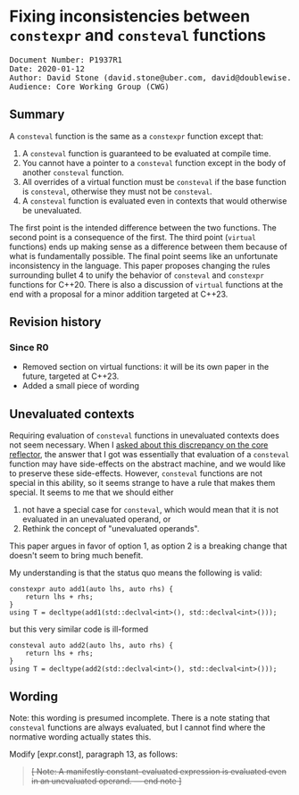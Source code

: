 # Fixing inconsistencies between `constexpr` and `consteval` functions

<pre>Document Number: P1937R1
Date: 2020-01-12
Author: David Stone (david.stone@uber.com, david@doublewise.net)
Audience: Core Working Group (CWG)</pre>

## Summary

A `consteval` function is the same as a `constexpr` function except that:
1) A `consteval` function is guaranteed to be evaluated at compile time.
2) You cannot have a pointer to a `consteval` function except in the body of another `consteval` function.
3) All overrides of a virtual function must be `consteval` if the base function is `consteval`, otherwise they must not be `consteval`.
4) A `consteval` function is evaluated even in contexts that would otherwise be unevaluated.

The first point is the intended difference between the two functions. The second point is a consequence of the first. The third point (`virtual` functions) ends up making sense as a difference between them because of what is fundamentally possible. The final point seems like an unfortunate inconsistency in the language. This paper proposes changing the rules surrounding bullet 4 to unify the behavior of `consteval` and `constexpr` functions for C++20. There is also a discussion of `virtual` functions at the end with a proposal for a minor addition targeted at C++23.

## Revision history

### Since R0

* Removed section on virtual functions: it will be its own paper in the future, targeted at C++23.
* Added a small piece of wording

## Unevaluated contexts

Requiring evaluation of `consteval` functions in unevaluated contexts does not seem necessary. When I [asked about this discrepancy on the core reflector](https://lists.isocpp.org/core/2019/09/7249.php), the answer that I got was essentially that evaluation of a `consteval` function may have side-effects on the abstract machine, and we would like to preserve these side-effects. However, `consteval` functions are not special in this ability, so it seems strange to have a rule that makes them special. It seems to me that we should either

1) not have a special case for `consteval`, which would mean that it is not evaluated in an unevaluated operand, or
2) Rethink the concept of "unevaluated operands".

This paper argues in favor of option 1, as option 2 is a breaking change that doesn't seem to bring much benefit.

My understanding is that the status quo means the following is valid:

```
constexpr auto add1(auto lhs, auto rhs) {
    return lhs + rhs;
}
using T = decltype(add1(std::declval<int>(), std::declval<int>()));
```

but this very similar code is ill-formed

```
consteval auto add2(auto lhs, auto rhs) {
    return lhs + rhs;
}
using T = decltype(add2(std::declval<int>(), std::declval<int>()));
```

## Wording

Note: this wording is presumed incomplete. There is a note stating that `consteval` functions are always evaluated, but I cannot find where the normative wording actually states this.

Modify [expr.const], paragraph 13, as follows:

> <s>[ Note: A manifestly constant-evaluated expression is evaluated even in an unevaluated operand. — end note ]</s>